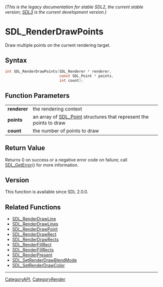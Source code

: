 ###### (This is the legacy documentation for stable SDL2, the current stable version; [SDL3](https://wiki.libsdl.org/SDL3/) is the current development version.)
# SDL_RenderDrawPoints

Draw multiple points on the current rendering target.

## Syntax

```c
int SDL_RenderDrawPoints(SDL_Renderer * renderer,
                         const SDL_Point * points,
                         int count);

```

## Function Parameters

|                  |                                                                                 |
| ---------------- | ------------------------------------------------------------------------------- |
| **renderer**     | the rendering context                                                           |
| **points**       | an array of [SDL_Point](SDL_Point) structures that represent the points to draw |
| **count**        | the number of points to draw                                                    |

## Return Value

Returns 0 on success or a negative error code on failure; call
[SDL_GetError](SDL_GetError)() for more information.

## Version

This function is available since SDL 2.0.0.

## Related Functions

* [SDL_RenderDrawLine](SDL_RenderDrawLine)
* [SDL_RenderDrawLines](SDL_RenderDrawLines)
* [SDL_RenderDrawPoint](SDL_RenderDrawPoint)
* [SDL_RenderDrawRect](SDL_RenderDrawRect)
* [SDL_RenderDrawRects](SDL_RenderDrawRects)
* [SDL_RenderFillRect](SDL_RenderFillRect)
* [SDL_RenderFillRects](SDL_RenderFillRects)
* [SDL_RenderPresent](SDL_RenderPresent)
* [SDL_SetRenderDrawBlendMode](SDL_SetRenderDrawBlendMode)
* [SDL_SetRenderDrawColor](SDL_SetRenderDrawColor)

----
[CategoryAPI](CategoryAPI), [CategoryRender](CategoryRender)


